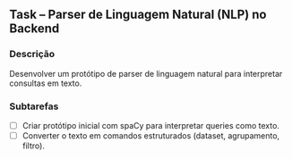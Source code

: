 ## Task – Parser de Linguagem Natural (NLP) no Backend

### Descrição
Desenvolver um protótipo de parser de linguagem natural para interpretar consultas em texto.

### Subtarefas
- [ ] Criar protótipo inicial com spaCy para interpretar queries como texto.
- [ ] Converter o texto em comandos estruturados (dataset, agrupamento, filtro).